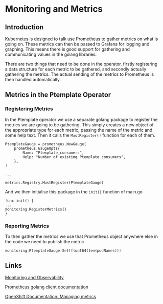 # Monitoring and Metrics

## Introduction

Kubernetes is designed to talk use Prometheus to gather metrics on what is going on. These metrics can then be passed to Grafana for logging and graphing. This means there is good support for gathering and communicating values in the golang libraries.

There are two things that need to be done in the operator, firstly registering a data structure for each metric to be gathered, and secondly actually gathering the metrics. The actual sending of the metrics to Prometheus is then handled automatically.

## Metrics in the Ptemplate Operator

### Registering Metrics

In the Ptemplate operator we use a separate golang package to register the metrics we are going to be gathering. This simply creates a new object of the appropriate type for each metric, passing the name of the metric and some help text. Then it calls the `MustRegister()` function for each of them.

```golang
PtemplateGauge = prometheus.NewGauge(
    prometheus.GaugeOpts{
        Name: "Ptemplate_consumers",
        Help: "Number of existing Ptemplate consumers",
    },
)

...

metrics.Registry.MustRegister(PtemplateGauge)
```

And we then initialise this package in the `init()` function of main.go

```golang
func init() {
...
monitoring.RegisterMetrics()
}
```

### Reporting Metrics

To then gather the metrics we use that Prometheus object anywhere else in the code we need to publish the metric

```golang
monitoring.PtemplateGauge.Set(float64(len(podNames)))
```

## Links

[Monitoring and Observability](https://sdk.operatorframework.io/docs/building-operators/golang/advanced-topics/#monitoring-and-observability)

[Prometheus golang client documentation](https://pkg.go.dev/github.com/prometheus/client_golang/prometheus)

[OpenShift Documentation: Managing metrics](https://docs.openshift.com/container-platform/4.14/monitoring/managing-metrics.html)
